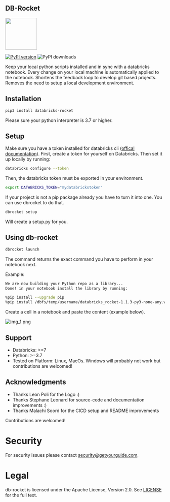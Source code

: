 ## DB-Rocket

<img src="https://user-images.githubusercontent.com/2252355/173396060-8ebb3a33-f389-421d-bea4-afc01a078307.svg" width="100" height="100">

[![PyPI version](https://badge.fury.io/py/databricks-rocket.svg)](https://badge.fury.io/py/databricks-rocket)
![PyPI downloads](https://img.shields.io/pypi/dm/databricks-rocket)

Keep your local python scripts installed and in sync with a databricks notebook.
Every change on your local machine is automatically applied to the notebook.
Shortens the feedback loop to develop git based projects.
Removes the need to setup a local development environment.

## Installation

```sh
pip3 install databricks-rocket
```

Please sure your python interpreter is 3.7 or higher.

## Setup

Make sure you have a token installed for databricks cli 
([offical documentation](https://docs.databricks.com/dev-tools/cli/index.html)). 
First, create a token for yourself on Databricks.
Then set it up locally by running:

```sh
databricks configure --token
```
Then, the databricks token must be exported in your environment.

```sh
export DATABRICKS_TOKEN="mydatabrickstoken"
```

If your project is not a pip package already you have to turn it into one. You can use dbrocket to do that.

```sh
dbrocket setup
```

Will create a setup.py for you.

## Using db-rocket

```sh
dbrocket launch
```

The command returns the exact command you have to perform in your notebook next.

Example:

```sh
We are now building your Python repo as a library...
Done! in your notebook install the library by running:

%pip install --upgrade pip
%pip install /dbfs/temp/username/databricks_rocket-1.1.3-py3-none-any.whl --force-reinstall
```

Create a cell in a notebook and paste the content (example below).

![img_1.png](img_1.png)

## Support

- Databricks: >=7
- Python: >=3.7
- Tested on Platform: Linux, MacOs. Windows will probably not work but contributions are welcomed!

## Acknowledgments

- Thanks Leon Poli for the Logo :)
- Thanks Stephane Leonard for source-code and documentation improvements :)
- Thanks Malachi Soord for the CICD setup and README improvements

Contributions are welcomed!

# Security

For security issues please contact [security@getyourguide.com](mailto:security@getyourguide.com).

# Legal

db-rocket is licensed under the Apache License, Version 2.0. See [LICENSE](LICENSE.txt) for the full text.
